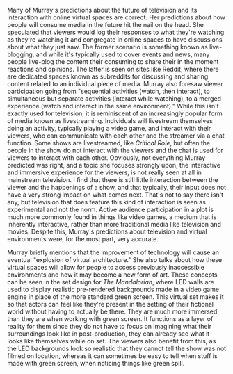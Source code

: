 Many of Murray's predictions about the future of television and its interaction with online virtual spaces are correct. Her predictions about how people will consume media in the future hit the nail on the head. She speculated that viewers would log their responses to what they're watching as they're watching it and congregate in online spaces to have discussions about what they just saw. The former scenario is something known as live-blogging, and while it's typically used to cover events and news, many people live-blog the content their consuming to share their in the moment reactions and opinions. The latter is seen on sites like Reddit, where there are dedicated spaces known as subreddits for discussing and sharing content related to an individual piece of media. Murray also foresaw viewer participation going from "sequential activities (watch, then interact), to simultaneous but separate activities (interact while watching), to a merged experience (watch and interact in the same environment)." While this isn't exactly used for television, it is reminiscent of an increasingly popular form of media known as livestreaming. Individuals will livestream themselves doing an activity, typically playing a video game, and interact with their viewers, who can communicate with each other and the streamer via a chat function. Some shows are livestreamed, like *Critical Role*, but often the people in the show do not interact with the viewers and the chat is used for viewers to interact with each other. Obviously, not everything Murray predicted was right, and a topic she focuses strongly upon, the interactive and immersive experience for the viewers, is not really seen at all in mainstream television. I find that there is still little interaction between the viewer and the happenings of a show, and that typically, their input does not have a very strong impact on what comes next. That's not to say there isn't any, but television that does feature this kind of interaction is seen as experimental and not the norm. Active audience participation in a plot is much more commonly found in things like video games, a medium that is inherently interactive, rather than more traditional media like television and movies. Despite this, Murray's predictions about television and virtual environments were, for the most part, very accurate.

Murray briefly mentions that the improvement of technology will cause an eventual "explosion of virtual architecture." She also talks about how these virtual spaces will allow for people to access previously inaccessible environments and how it may become a new form of art. These concepts can be seen in the set design for *The Mandalorian*, where LED walls are used to display realistic pre-rendered backgrounds made in a video game engine in place of the more standard green screen. This virtual set makes it so that actors can feel like they're present in the setting of their fictional world without having to actually be there. They are much more immersed than they are when working with green screen. It functions as a layer of reality for them since they do not have to focus on imagining what their surroundings look like in post-production, they can already see what it looks like themselves while on set. The viewers also benefit from this, as the LED backgrounds look so realistic that they cannot tell the show was not filmed on location, whereas it can sometimes be easy to tell when stuff is made with green screen, when noticing things like green spill.
